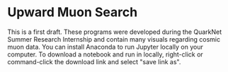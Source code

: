 # Upward Muon Search

This is a first draft. These programs were developed during the QuarkNet Summer Research Internship and contain many visuals regarding cosmic muon data. You can  install Anaconda to run Jupyter locally on your computer. To download a notebook and run in locally, right-click or command-click the download link and select "save link as".

